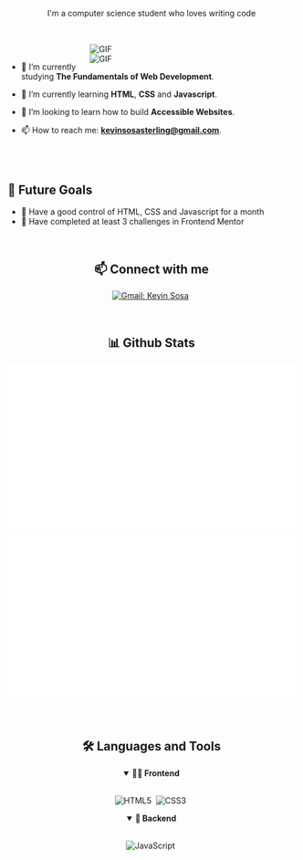 <!-- Banner 20232A -->

<p align="center">
I'm a computer science student who loves writing code 
</p>

##

<br>

<!--- Web illustrations by Storyset ( https://storyset.com/web ) --->
<img align="right" alt="GIF" src="https://user-images.githubusercontent.com/90595158/224520261-cac35362-4a70-4108-85c8-260ac8e0b0bd.svg#gh-dark-mode-only" width="360px"/>
<img align="right" alt="GIF" src="https://user-images.githubusercontent.com/90595158/224520109-e00b8f1e-08c9-4316-9920-ea4e88701a61.svg#gh-light-mode-only" width="360px"/>

<br>



- 🔭 I’m currently studying **The Fundamentals of Web Development**.

- 🌱 I’m currently learning **HTML**, **CSS** and **Javascript**.

- 🤝 I’m looking to learn how to build **Accessible Websites**.

- 📫 How to reach me: **kevinsosasterling@gmail.com**.



<br>
<br>

## 🎯 Future Goals

- 🌟 Have a good control of HTML, CSS and Javascript for a month
- 🚩 Have completed at least 3 challenges in Frontend Mentor

<br>

<h2 align="center">📫 Connect with me</h2>

<div align = "center">
    
[![Gmail: Kevin Sosa](https://img.shields.io/badge/-gmail-red?style=for-the-badge&logo=Gmail&logoColor=white&link=mailto:kevinsosasterling@gmail.com)](mailto:kevinsosasterling@gmail.com)&nbsp;
  
</div>

<br>
<h2 align="center">📊 Github Stats</h2>

<div align = "center">

![Stats Overview](https://raw.githubusercontent.com/KevSSter/github-stats/master/generated/overview.svg#gh-dark-mode-only)
![Most Used Languages](https://raw.githubusercontent.com/KevSSter/github-stats/master/generated/languages.svg#gh-dark-mode-only)

</div>
<br>



<div align = "center">

<h2 align="center">🛠️ Languages and Tools</h2>

<details open>
<summary><b>🏄‍♂️ Frontend</b></summary>
<br>
  
![HTML5](https://img.shields.io/badge/-HTML5-E34F26?style=for-the-badge&logo=html5&logoColor=white)&nbsp;
![CSS3](https://img.shields.io/badge/-CSS3-1572B6?style=for-the-badge&logo=css3)&nbsp;
</details>

<details open>
<summary><b>🧰 Backend</b></summary>
<br>

![JavaScript](https://img.shields.io/badge/Javascript-F7DF1E.svg?style=for-the-badge&logo=javascript&logoColor=black)&nbsp;
</details>
